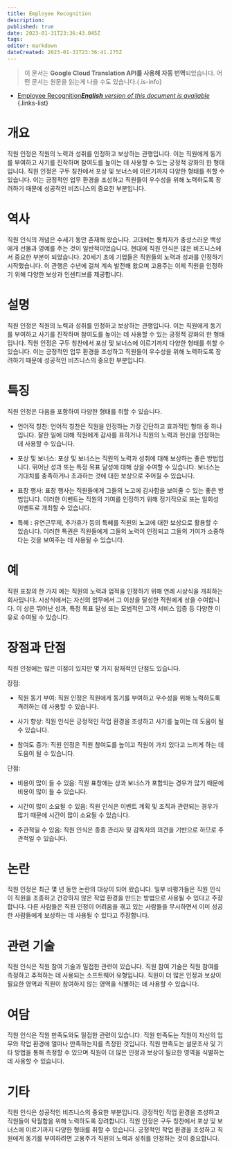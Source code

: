 ```yaml
---
title: Employee Recognition
description: 
published: true
date: 2023-01-31T23:36:43.045Z
tags: 
editor: markdown
dateCreated: 2023-01-31T23:36:41.275Z
---
```


> 이 문서는 **Google Cloud Translation API를 사용해 자동 번역**되었습니다.
어떤 문서는 원문을 읽는게 나을 수도 있습니다.{.is-info}

- [Employee Recognition***English** version of this document is available*](/en/Knowledge-base/Dictionary/employee-recognition)
{.links-list}


# 개요
직원 인정은 직원의 노력과 성취를 인정하고 보상하는 관행입니다. 이는 직원에게 동기를 부여하고 사기를 진작하며 참여도를 높이는 데 사용할 수 있는 긍정적 강화의 한 형태입니다. 직원 인정은 구두 칭찬에서 포상 및 보너스에 이르기까지 다양한 형태를 취할 수 있습니다. 이는 긍정적인 업무 환경을 조성하고 직원들이 우수성을 위해 노력하도록 장려하기 때문에 성공적인 비즈니스의 중요한 부분입니다.

# 역사
직원 인식의 개념은 수세기 동안 존재해 왔습니다. 고대에는 통치자가 충성스러운 백성에게 선물과 영예를 주는 것이 일반적이었습니다. 현대에 직원 인식은 많은 비즈니스에서 중요한 부분이 되었습니다. 20세기 초에 기업들은 직원들의 노력과 성과를 인정하기 시작했습니다. 이 관행은 수년에 걸쳐 계속 발전해 왔으며 고용주는 이제 직원을 인정하기 위해 다양한 보상과 인센티브를 제공합니다.

# 설명
직원 인정은 직원의 노력과 성취를 인정하고 보상하는 관행입니다. 이는 직원에게 동기를 부여하고 사기를 진작하며 참여도를 높이는 데 사용할 수 있는 긍정적 강화의 한 형태입니다. 직원 인정은 구두 칭찬에서 포상 및 보너스에 이르기까지 다양한 형태를 취할 수 있습니다. 이는 긍정적인 업무 환경을 조성하고 직원들이 우수성을 위해 노력하도록 장려하기 때문에 성공적인 비즈니스의 중요한 부분입니다.

# 특징
직원 인정은 다음을 포함하여 다양한 형태를 취할 수 있습니다.

* 언어적 칭찬: 언어적 칭찬은 직원을 인정하는 가장 간단하고 효과적인 형태 중 하나입니다. 잘한 일에 대해 직원에게 감사를 표하거나 직원의 노력과 헌신을 인정하는 데 사용할 수 있습니다.

* 포상 및 보너스: 포상 및 보너스는 직원의 노력과 성취에 대해 보상하는 좋은 방법입니다. 뛰어난 성과 또는 특정 목표 달성에 대해 상을 수여할 수 있습니다. 보너스는 기대치를 충족하거나 초과하는 것에 대한 보상으로 주어질 수 있습니다.

* 표창 행사: 표창 행사는 직원들에게 그들의 노고에 감사함을 보여줄 수 있는 좋은 방법입니다. 이러한 이벤트는 직원의 기여를 인정하기 위해 정기적으로 또는 일회성 이벤트로 개최할 수 있습니다.

* 특혜 : 유연근무제, 추가휴가 등의 특혜를 직원의 노고에 대한 보상으로 활용할 수 있습니다. 이러한 특권은 직원들에게 그들의 노력이 인정되고 그들의 기여가 소중하다는 것을 보여주는 데 사용될 수 있습니다.

# 예
직원 표창의 한 가지 예는 직원의 노력과 업적을 인정하기 위해 연례 시상식을 개최하는 회사입니다. 시상식에서는 자신의 업무에서 그 이상을 달성한 직원에게 상을 수여합니다. 이 상은 뛰어난 성과, 특정 목표 달성 또는 모범적인 고객 서비스 입증 등 다양한 이유로 수여될 수 있습니다.

# 장점과 단점
직원 인정에는 많은 이점이 있지만 몇 가지 잠재적인 단점도 있습니다.

장점:

* 직원 동기 부여: 직원 인정은 직원에게 동기를 부여하고 우수성을 위해 노력하도록 격려하는 데 사용할 수 있습니다.

* 사기 향상: 직원 인식은 긍정적인 작업 환경을 조성하고 사기를 높이는 데 도움이 될 수 있습니다.

* 참여도 증가: 직원 인정은 직원 참여도를 높이고 직원이 가치 있다고 느끼게 하는 데 도움이 될 수 있습니다.

단점:

* 비용이 많이 들 수 있음: 직원 표창에는 상과 보너스가 포함되는 경우가 많기 때문에 비용이 많이 들 수 있습니다.

* 시간이 많이 소요될 수 있음: 직원 인식은 이벤트 계획 및 조직과 관련되는 경우가 많기 때문에 시간이 많이 소요될 수 있습니다.

* 주관적일 수 있음: 직원 인식은 종종 관리자 및 감독자의 의견을 기반으로 하므로 주관적일 수 있습니다.

# 논란
직원 인정은 최근 몇 년 동안 논란의 대상이 되어 왔습니다. 일부 비평가들은 직원 인식이 직원을 조종하고 건강하지 않은 작업 환경을 만드는 방법으로 사용될 수 있다고 주장합니다. 다른 사람들은 직원 인정이 어려움을 겪고 있는 사람들을 무시하면서 이미 성공한 사람들에게 보상하는 데 사용될 수 있다고 주장합니다.

# 관련 기술
직원 인식은 직원 참여 기술과 밀접한 관련이 있습니다. 직원 참여 기술은 직원 참여를 측정하고 추적하는 데 사용되는 소프트웨어 유형입니다. 직원이 더 많은 인정과 보상이 필요한 영역과 직원이 참여하지 않는 영역을 식별하는 데 사용할 수 있습니다.

# 여담
직원 인식은 직원 만족도와도 밀접한 관련이 있습니다. 직원 만족도는 직원이 자신의 업무와 작업 환경에 얼마나 만족하는지를 측정한 것입니다. 직원 만족도는 설문조사 및 기타 방법을 통해 측정할 수 있으며 직원이 더 많은 인정과 보상이 필요한 영역을 식별하는 데 사용할 수 있습니다.

# 기타
직원 인식은 성공적인 비즈니스의 중요한 부분입니다. 긍정적인 작업 환경을 조성하고 직원들이 탁월함을 위해 노력하도록 장려합니다. 직원 인정은 구두 칭찬에서 포상 및 보너스에 이르기까지 다양한 형태를 취할 수 있습니다. 긍정적인 작업 환경을 조성하고 직원에게 동기를 부여하려면 고용주가 직원의 노력과 성취를 인정하는 것이 중요합니다.